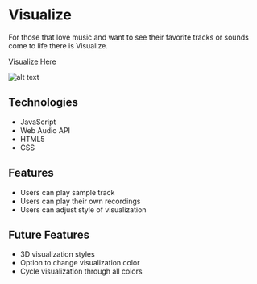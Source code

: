 # Visualize

For those that love music and want to see their favorite tracks or sounds come to life there is Visualize. 

[Visualize Here](gusgutierrez.com/Visualize)

![alt text](.images/desktopView.png)

## Technologies

* JavaScript
* Web Audio API
* HTML5
* CSS

## Features

* Users can play sample track
* Users can play their own recordings
* Users can adjust style of visualization

## Future Features

* 3D visualization styles
* Option to change visualization color
* Cycle visualization through all colors

